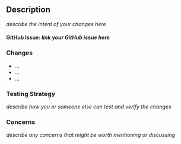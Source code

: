 ## Description
_describe the intent of your changes here_


#### GitHub Issue: _link your GitHub issue here_

### Changes
* ...
* ...
* ...

### Testing Strategy
_describe how you or someone else can test and verify the changes_


### Concerns
_describe any concerns that might be worth mentioning or discussing_
